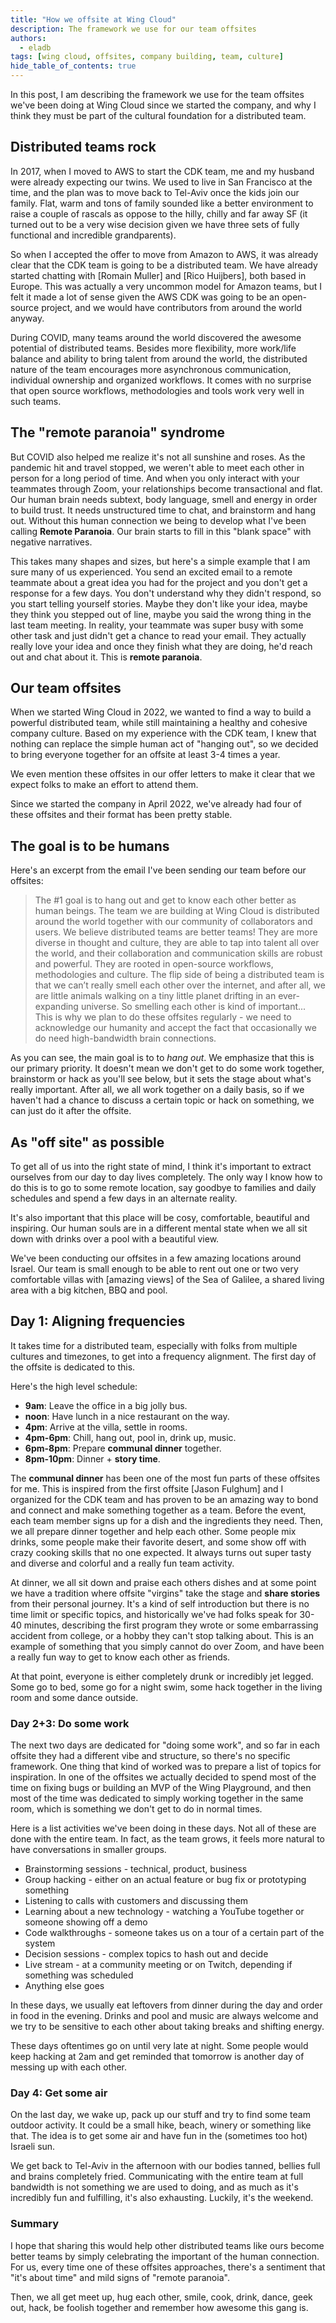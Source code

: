 ```yaml
---
title: "How we offsite at Wing Cloud"
description: The framework we use for our team offsites
authors: 
  - eladb
tags: [wing cloud, offsites, company building, team, culture]
hide_table_of_contents: true
---
```


In this post, I am describing the framework we use for the team offsites we've been doing at Wing
Cloud since we started the company, and why I think they must be part of the cultural foundation for
a distributed team.

## Distributed teams rock

In 2017, when I moved to AWS to start the CDK team, me and my husband were already expecting our
twins. We used to live in San Francisco at the time, and the plan was to move back to Tel-Aviv once
the kids join our family. Flat, warm and tons of family sounded like a better environment to raise a
couple of rascals as oppose to the hilly, chilly and far away SF (it turned out to be a very wise
decision given we have three sets of fully functional and incredible grandparents).

So when I accepted the offer to move from Amazon to AWS, it was already clear that the CDK team is
going to be a distributed team. We have already started chatting with [Romain Muller] and [Rico
Huijbers], both based in Europe. This was actually a very uncommon model for Amazon teams, but I
felt it made a lot of sense given the AWS CDK was going to be an open-source project, and we would
have contributors from around the world anyway.

During COVID, many teams around the world discovered the awesome potential of distributed teams.
Besides more flexibility, more work/life balance and ability to bring talent from around the world,
the distributed nature of the team encourages more asynchronous communication, individual ownership
and organized workflows. It comes with no surprise that open source workflows, methodologies and
tools work very well in such teams.

## The "remote paranoia" syndrome

But COVID also helped me realize it's not all sunshine and roses. As the pandemic hit and travel
stopped, we weren't able to meet each other in person for a long period of time. And when you only
interact with your teammates through Zoom, your relationships become transactional and flat. Our
human brain needs subtext, body language, smell and energy in order to build trust. It needs
unstructured time to chat, and brainstorm and hang out. Without this human connection we being to
develop what I've been calling **Remote Paranoia**. Our brain starts to fill in this "blank space"
with negative narratives.

This takes many shapes and sizes, but here's a simple example that I am sure many of us experienced.
You send an excited email to a remote teammate about a great idea you had for the project and you
don't get a response for a few days. You don't understand why they didn't respond, so you start
telling yourself stories. Maybe they don't like your idea, maybe they think you stepped out of line,
maybe you said the wrong thing in the last team meeting. In reality, your teammate was super busy
with some other task and just didn't get a chance to read your email. They actually really love your
idea and once they finish what they are doing, he'd reach out and chat about it. This is **remote
paranoia**.

## Our team offsites

When we started Wing Cloud in 2022, we wanted to find a way to build a powerful distributed team,
while still maintaining a healthy and cohesive company culture. Based on my experience with the CDK
team, I knew that nothing can replace the simple human act of "hanging out", so we decided to bring
everyone together for an offsite at least 3-4 times a year.

We even mention these offsites in our offer letters to make it clear that we expect folks to make an
effort to attend them.

Since we started the company in April 2022, we've already had four of these offsites and their
format has been pretty stable.

## The goal is to be humans

Here's an excerpt from the email I've been sending our team before our offsites:

> The #1 goal is to hang out and get to know each other better as human beings. The team we are
> building at Wing Cloud is distributed around the world together with our community of
> collaborators and users. We believe distributed teams are better teams! They are more diverse in
> thought and culture, they are able to tap into talent all over the world, and their collaboration
> and communication skills are robust and powerful. They are rooted in open-source workflows,
> methodologies and culture. The flip side of being a distributed team is that we can’t really smell
> each other over the internet, and after all, we are little animals walking on a tiny little planet
> drifting in an ever-expanding universe. So smelling each other is kind of important... This is why
> we plan to do these offsites regularly - we need to acknowledge our humanity and accept the fact
> that occasionally we do need high-bandwidth brain connections.

As you can see, the main goal is to to *hang out*. We emphasize that this is our primary priority.
It doesn't mean we don't get to do some work together, brainstorm or hack as you'll see below, but
it sets the stage about what's really important. After all, we all work together on a daily basis,
so if we haven't had a chance to discuss a certain topic or hack on something, we can just do it
after the offsite.

## As "off site" as possible

To get all of us into the right state of mind, I think it's important to extract ourselves from our
day to day lives completely. The only way I know how to do this is to go to some remote location,
say goodbye to families and daily schedules and spend a few days in an alternate reality.

It's also important that this place will be cosy, comfortable, beautiful and inspiring. Our human
souls are in a different mental state when we all sit down with drinks over a pool with a beautiful
view.

We've been conducting our offsites in a few amazing locations around Israel. Our team is small
enough to be able to rent out one or two very comfortable villas with [amazing views] of the Sea of
Galilee, a shared living area with a big kitchen, BBQ and pool.

## Day 1: Aligning frequencies

It takes time for a distributed team, especially with folks from multiple cultures and timezones, to
get into a frequency alignment. The first day of the offsite is dedicated to this.

Here's the high level schedule:

* **9am**: Leave the office in a big jolly bus.
* **noon**: Have lunch in a nice restaurant on the way.
* **4pm**: Arrive at the villa, settle in rooms.
* **4pm-6pm**: Chill, hang out, pool in, drink up, music.
* **6pm-8pm**: Prepare **communal dinner** together.
* **8pm-10pm**: Dinner + **story time**.

The **communal dinner** has been one of the most fun parts of these offsites for me. This is
inspired from the first offsite [Jason Fulghum] and I organized for the CDK team and has proven to
be an amazing way to bond and connect and make something together as a team. Before the event, each
team member signs up for a dish and the ingredients they need. Then, we all prepare dinner together
and help each other. Some people mix drinks, some people make their favorite desert, and some show
off with crazy cooking skills that no one expected. It always turns out super tasty and diverse and
colorful and a really fun team activity.

At dinner, we all sit down and praise each others dishes and at some point we have a tradition where
offsite "virgins" take the stage and **share stories** from their personal journey. It's a kind of
self introduction but there is no time limit or specific topics, and historically we've had folks
speak for 30-40 minutes, describing the first program they wrote or some embarrassing accident from
college, or a hobby they can't stop talking about. This is an example of something that you simply
cannot do over Zoom, and have been a really fun way to get to know each other as friends.

At that point, everyone is either completely drunk or incredibly jet legged. Some go to bed, some go
for a night swim, some hack together in the living room and some dance outside.

### Day 2+3: Do some work

The next two days are dedicated for "doing some work", and so far in each offsite they had a
different vibe and structure, so there's no specific framework. One thing that kind of worked was to
prepare a list of topics for inspiration. In one of the offsites we actually decided to spend most
of the time on fixing bugs or building an MVP of the Wing Playground, and then most of the time was
dedicated to simply working together in the same room, which is something we don't get to do in
normal times.

Here is a list activities we've been doing in these days. Not all of these are done with the entire
team. In fact, as the team grows, it feels more natural to have conversations in smaller groups.

* Brainstorming sessions - technical, product, business
* Group hacking - either on an actual feature or bug fix or prototyping something
* Listening to calls with customers and discussing them
* Learning about a new technology - watching a YouTube together or someone showing off a demo
* Code walkthroughs - someone takes us on a tour of a certain part of the system
* Decision sessions - complex topics to hash out and decide
* Live stream - at a community meeting or on Twitch, depending if something was scheduled
* Anything else goes

In these days, we usually eat leftovers from dinner during the day and order in food in the evening.
Drinks and pool and music are always welcome and we try to be sensitive to each other about taking
breaks and shifting energy.

These days oftentimes go on until very late at night. Some people would keep hacking at 2am and get
reminded that tomorrow is another day of messing up with each other.

### Day 4: Get some air

On the last day, we wake up, pack up our stuff and try to find some team outdoor activity. It could
be a small hike, beach, winery or something like that. The idea is to get some air and have fun in
the (sometimes too hot) Israeli sun.

We get back to Tel-Aviv in the afternoon with our bodies tanned, bellies full and brains completely
fried. Communicating with the entire team at full bandwidth is not something we are used to doing,
and as much as it's incredibly fun and fulfilling, it's also exhausting. Luckily, it's the weekend.

### Summary

I hope that sharing this would help other distributed teams like ours become better teams by simply
celebrating the important of the human connection. For us, every time one of these offsites
approaches, there's a sentiment that "it's about time" and mild signs of "remote paranoia". 

Then, we all get meet up, hug each other, smile, cook, drink, dance, geek out, hack, be foolish
together and remember how awesome this gang is.
